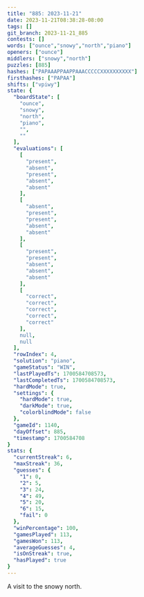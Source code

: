 ```yaml
---
title: "885: 2023-11-21"
date: 2023-11-21T08:38:28-08:00
tags: []
git_branch: 2023-11-21_885
contests: []
words: ["ounce","snowy","north","piano"]
openers: ["ounce"]
middlers: ["snowy","north"]
puzzles: [885]
hashes: ["PAPAAAPPAAPPAAACCCCCXXXXXXXXXX"]
firsthashes: ["PAPAA"]
shifts: ["vpiwy"]
state: {
  "boardState": [
    "ounce",
    "snowy",
    "north",
    "piano",
    "",
    ""
  ],
  "evaluations": [
    [
      "present",
      "absent",
      "present",
      "absent",
      "absent"
    ],
    [
      "absent",
      "present",
      "present",
      "absent",
      "absent"
    ],
    [
      "present",
      "present",
      "absent",
      "absent",
      "absent"
    ],
    [
      "correct",
      "correct",
      "correct",
      "correct",
      "correct"
    ],
    null,
    null
  ],
  "rowIndex": 4,
  "solution": "piano",
  "gameStatus": "WIN",
  "lastPlayedTs": 1700584708573,
  "lastCompletedTs": 1700584708573,
  "hardMode": true,
  "settings": {
    "hardMode": true,
    "darkMode": true,
    "colorblindMode": false
  },
  "gameId": 1140,
  "dayOffset": 885,
  "timestamp": 1700584708
}
stats: {
  "currentStreak": 6,
  "maxStreak": 36,
  "guesses": {
    "1": 0,
    "2": 5,
    "3": 24,
    "4": 49,
    "5": 20,
    "6": 15,
    "fail": 0
  },
  "winPercentage": 100,
  "gamesPlayed": 113,
  "gamesWon": 113,
  "averageGuesses": 4,
  "isOnStreak": true,
  "hasPlayed": true
}
---
```

<!-- more -->
A visit to the snowy north. 
